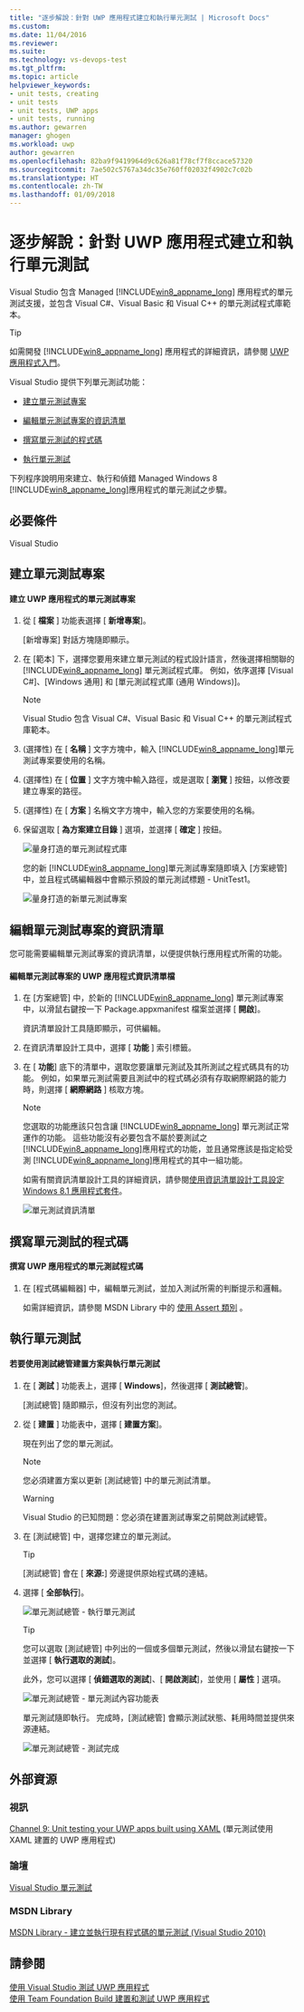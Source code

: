 ```yaml
---
title: "逐步解說：針對 UWP 應用程式建立和執行單元測試 | Microsoft Docs"
ms.custom: 
ms.date: 11/04/2016
ms.reviewer: 
ms.suite: 
ms.technology: vs-devops-test
ms.tgt_pltfrm: 
ms.topic: article
helpviewer_keywords:
- unit tests, creating
- unit tests
- unit tests, UWP apps
- unit tests, running
ms.author: gewarren
manager: ghogen
ms.workload: uwp
author: gewarren
ms.openlocfilehash: 82ba9f9419964d9c626a81f78cf7f8ccace57320
ms.sourcegitcommit: 7ae502c5767a34dc35e760ff02032f4902c7c02b
ms.translationtype: HT
ms.contentlocale: zh-TW
ms.lasthandoff: 01/09/2018
---
```

# <a name="walkthrough-creating-and-running-unit-tests-for-uwp-apps"></a>逐步解說：針對 UWP 應用程式建立和執行單元測試
Visual Studio 包含 Managed [!INCLUDE[win8_appname_long](../debugger/includes/win8_appname_long_md.md)] 應用程式的單元測試支援，並包含 Visual C#、Visual Basic 和 Visual C++ 的單元測試程式庫範本。  
  
> [!TIP]
>  如需開發 [!INCLUDE[win8_appname_long](../debugger/includes/win8_appname_long_md.md)] 應用程式的詳細資訊，請參閱 [UWP 應用程式入門](http://go.microsoft.com/fwlink/?LinkID=241410)。  
  
 Visual Studio 提供下列單元測試功能：  
  
-   [建立單元測試專案](#CreateAndRunUnitTestWin8Tailored_Create)  
  
-   [編輯單元測試專案的資訊清單](#CreateAndRunUnitTestWin8Tailored_Manifest)  
  
-   [撰寫單元測試的程式碼](#CreateAndRunUnitTestWin8Tailored_Code)  
  
-   [執行單元測試](#CreateAndRunUnitTestWin8Tailored_Run)  
  
 下列程序說明用來建立、執行和偵錯 Managed Windows 8 [!INCLUDE[win8_appname_long](../debugger/includes/win8_appname_long_md.md)]應用程式的單元測試之步驟。  
  
## <a name="prerequisites"></a>必要條件  
 Visual Studio  
  
##  <a name="CreateAndRunUnitTestWin8Tailored_Create"></a> 建立單元測試專案  
  
#### <a name="to-create-a-unit-test-project-for-a-uwp-app"></a>建立 UWP 應用程式的單元測試專案  
  
1.  從 [ **檔案** ] 功能表選擇 [ **新增專案**]。  
  
     [新增專案] 對話方塊隨即顯示。  
  
2.  在 [範本] 下，選擇您要用來建立單元測試的程式設計語言，然後選擇相關聯的 [!INCLUDE[win8_appname_long](../debugger/includes/win8_appname_long_md.md)] 單元測試程式庫。 例如，依序選擇 [Visual C#]、[Windows 通用] 和 [單元測試程式庫 (通用 Windows)]。  
  
    > [!NOTE]
    >  Visual Studio 包含 Visual C#、Visual Basic 和 Visual C++ 的單元測試程式庫範本。  
  
3.  (選擇性) 在 [ **名稱** ] 文字方塊中，輸入 [!INCLUDE[win8_appname_long](../debugger/includes/win8_appname_long_md.md)]單元測試專案要使用的名稱。  
  
4.  (選擇性) 在 [ **位置** ] 文字方塊中輸入路徑，或是選取 [ **瀏覽** ] 按鈕，以修改要建立專案的路徑。  
  
5.  (選擇性) 在 [ **方案** ] 名稱文字方塊中，輸入您的方案要使用的名稱。  
  
6.  保留選取 [ **為方案建立目錄** ] 選項，並選擇 [ **確定** ] 按鈕。  
  
     ![量身打造的單元測試程式庫](../test/media/unit_test_win8_1.png "Unit_Test_Win8_1")  
  
     您的新 [!INCLUDE[win8_appname_long](../debugger/includes/win8_appname_long_md.md)]單元測試專案隨即填入 [方案總管] 中，並且程式碼編輯器中會顯示預設的單元測試標題 - UnitTest1。  
  
     ![量身打造的新單元測試專案](../test/media/unit_test_win8_unittestexplorer_newprojectcreated.png "Unit_Test_Win8_UnitTestExplorer_NewProjectCreated")  
  
##  <a name="CreateAndRunUnitTestWin8Tailored_Manifest"></a> 編輯單元測試專案的資訊清單  
 您可能需要編輯單元測試專案的資訊清單，以便提供執行應用程式所需的功能。  
  
#### <a name="to-edit-the-unit-test-projects-uwp-application-manifest-file"></a>編輯單元測試專案的 UWP 應用程式資訊清單檔  
  
1.  在 [方案總管] 中，於新的 [!INCLUDE[win8_appname_long](../debugger/includes/win8_appname_long_md.md)] 單元測試專案中，以滑鼠右鍵按一下 Package.appxmanifest 檔案並選擇 [ **開啟**]。  
  
     資訊清單設計工具隨即顯示，可供編輯。  
  
2.  在資訊清單設計工具中，選擇 [ **功能** ] 索引標籤。  
  
3.  在 [ **功能**] 底下的清單中，選取您要讓單元測試及其所測試之程式碼具有的功能。 例如，如果單元測試需要且測試中的程式碼必須有存取網際網路的能力時，則選擇 [ **網際網路** ] 核取方塊。  
  
    > [!NOTE]
    >  您選取的功能應該只包含讓 [!INCLUDE[win8_appname_long](../debugger/includes/win8_appname_long_md.md)] 單元測試正常運作的功能。 這些功能沒有必要包含不屬於要測試之 [!INCLUDE[win8_appname_long](../debugger/includes/win8_appname_long_md.md)]應用程式的功能，並且通常應該是指定給受測 [!INCLUDE[win8_appname_long](../debugger/includes/win8_appname_long_md.md)]應用程式的其中一組功能。  
  
     如需有關資訊清單設計工具的詳細資訊，請參閱[使用資訊清單設計工具設定 Windows 8.1 應用程式套件](http://msdn.microsoft.com/Library/24c58b7f-9c6d-41c3-b385-c1e8497d5b2d)。  
  
     ![單元測試資訊清單](../test/media/unit_test_win8_.png "Unit_Test_Win8_")  
  
##  <a name="CreateAndRunUnitTestWin8Tailored_Code"></a> 撰寫單元測試的程式碼  
  
#### <a name="to-code-the-unit-test-for-a-uwp-app"></a>撰寫 UWP 應用程式的單元測試程式碼  
  
1.  在 [程式碼編輯器] 中，編輯單元測試，並加入測試所需的判斷提示和邏輯。  
  
     如需詳細資訊，請參閱 MSDN Library 中的 [使用 Assert 類別](http://go.microsoft.com/fwlink/?LinkID=224991) 。  
  
##  <a name="CreateAndRunUnitTestWin8Tailored_Run"></a> 執行單元測試  
  
#### <a name="to-build-the-solution-and-run-the-unit-test-using-test-explorer"></a>若要使用測試總管建置方案與執行單元測試  
  
1.  在 [ **測試** ] 功能表上，選擇 [ **Windows**]，然後選擇 [ **測試總管**]。  
  
     [測試總管] 隨即顯示，但沒有列出您的測試。  
  
2.  從 [ **建置** ] 功能表中，選擇 [ **建置方案**]。  
  
     現在列出了您的單元測試。  
  
    > [!NOTE]
    >  您必須建置方案以更新 [測試總管] 中的單元測試清單。  
  
    > [!WARNING]
    >  Visual Studio 的已知問題：您必須在建置測試專案之前開啟測試總管。  
  
3.  在 [測試總管] 中，選擇您建立的單元測試。  
  
    > [!TIP]
    >  [測試總管] 會在 [ **來源:**] 旁邊提供原始程式碼的連結。  
  
4.  選擇 [ **全部執行**]。  
  
     ![單元測試總管 &#45; 執行單元測試](../test/media/unit_test_win8_unittestexplorer_contextmenurun.png "Unit_Test_Win8_UnitTestExplorer_ContextMenuRun")  
  
    > [!TIP]
    >  您可以選取 [測試總管] 中列出的一個或多個單元測試，然後以滑鼠右鍵按一下並選擇 [ **執行選取的測試**]。  
    >   
    >  此外，您可以選擇 [ **偵錯選取的測試**]、[ **開啟測試**]，並使用 [ **屬性** ] 選項。  
    >   
    >  ![單元測試總管 &#45; 單元測試內容功能表](../test/media/unit_test_win8_unittestexplorer_contextmenu.png "Unit_Test_Win8_UnitTestExplorer_ContextMenu")  
  
     單元測試隨即執行。 完成時，[測試總管] 會顯示測試狀態、耗用時間並提供來源連結。  
  
     ![單元測試總管 &#45; 測試完成](../test/media/unit_test_win8_unittestexplorer_done.png "Unit_Test_Win8_UnitTestExplorer_Done")  
  
## <a name="external-resources"></a>外部資源  
  
### <a name="videos"></a>視訊  
 [Channel 9: Unit testing your UWP apps built using XAML](http://go.microsoft.com/fwlink/?LinkId=226285) (單元測試使用 XAML 建置的 UWP 應用程式)  
  
### <a name="forums"></a>論壇  
 [Visual Studio 單元測試](http://go.microsoft.com/fwlink/?LinkId=224477)  
  
### <a name="msdn-library"></a>MSDN Library  
 [MSDN Library - 建立並執行現有程式碼的單元測試 (Visual Studio 2010)](http://go.microsoft.com/fwlink/?LinkID=223683)  
  
## <a name="see-also"></a>請參閱  
 [使用 Visual Studio 測試 UWP 應用程式](../test/testing-store-apps-with-visual-studio.md)   
 [使用 Team Foundation Build 建置和測試 UWP 應用程式](http://msdn.microsoft.com/Library/d0ca17bb-deae-4f3d-a18d-1a99bebceaa9)
